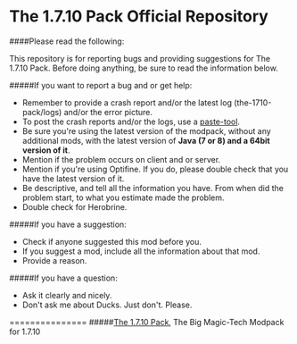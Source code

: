 The 1.7.10 Pack Official Repository
===============
####Please read the following:

This repository is for reporting bugs and providing suggestions for The 1.7.10 Pack.
Before doing anything, be sure to read the information below.

#####If you want to report a bug and or get help:
- Remember to provide a crash report and/or the latest log (the-1710-pack/logs) and/or the error picture.
- To post the crash reports and/or the logs, use a [paste-tool](http://paste.ubuntu.com).
- Be sure you're using the latest version of the modpack, without any additional mods, with the latest version of **Java (7 or 8) and a 64bit version of it**.
- Mention if the problem occurs on client and or server.
- Mention if you're using Optifine. If you do, please double check that you have the latest version of it.
- Be descriptive, and tell all the information you have. From when did the problem start, to what you estimate made the problem.
- Double check for Herobrine.
 
#####If you have a suggestion:
- Check if anyone suggested this mod before you.
- If you suggest a mod, include all the information about that mod.
- Provide a reason.

#####If you have a question:
- Ask it clearly and nicely.
- Don't ask me about Ducks. Just don't. Please.

===============
#####[The 1.7.10 Pack](http://bit.ly/The-1-7-10-Pack), The Big Magic-Tech Modpack for 1.7.10
